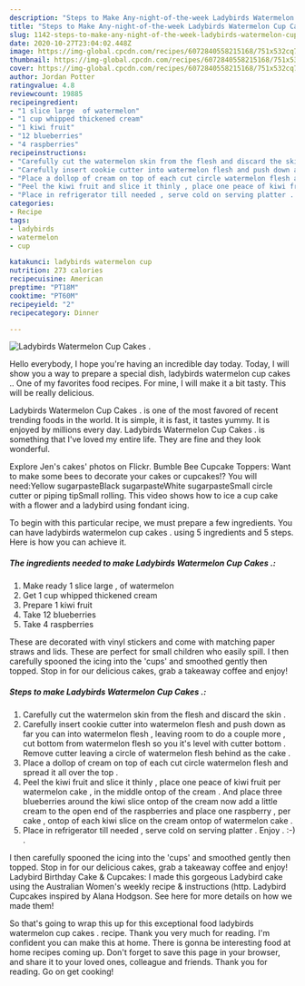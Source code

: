 ```yaml
---
description: "Steps to Make Any-night-of-the-week Ladybirds Watermelon Cup Cakes ."
title: "Steps to Make Any-night-of-the-week Ladybirds Watermelon Cup Cakes ."
slug: 1142-steps-to-make-any-night-of-the-week-ladybirds-watermelon-cup-cakes
date: 2020-10-27T23:04:02.448Z
image: https://img-global.cpcdn.com/recipes/6072840558215168/751x532cq70/ladybirds-watermelon-cup-cakes-recipe-main-photo.jpg
thumbnail: https://img-global.cpcdn.com/recipes/6072840558215168/751x532cq70/ladybirds-watermelon-cup-cakes-recipe-main-photo.jpg
cover: https://img-global.cpcdn.com/recipes/6072840558215168/751x532cq70/ladybirds-watermelon-cup-cakes-recipe-main-photo.jpg
author: Jordan Potter
ratingvalue: 4.8
reviewcount: 19885
recipeingredient:
- "1 slice large  of watermelon"
- "1 cup whipped thickened cream"
- "1 kiwi fruit"
- "12 blueberries"
- "4 raspberries"
recipeinstructions:
- "Carefully cut the watermelon skin from the flesh and discard the skin ."
- "Carefully insert cookie cutter into watermelon flesh and push down as far you can into watermelon flesh , leaving room to do a couple more , cut bottom from watermelon flesh so you it&#39;s level with cutter bottom . Remove cutter leaving a circle of watermelon flesh behind as the cake ."
- "Place a dollop of cream on top of each cut circle watermelon flesh and spread it all over the top ."
- "Peel the kiwi fruit and slice it thinly , place one peace of kiwi fruit per watermelon cake , in the middle ontop of the cream . And place three blueberries around the kiwi slice ontop of the cream now add a little cream to the open end of the raspberries and place one raspberry , per cake , ontop of each kiwi slice on the cream ontop of watermelon cake ."
- "Place in refrigerator till needed , serve cold on serving platter . Enjoy . :-) ."
categories:
- Recipe
tags:
- ladybirds
- watermelon
- cup

katakunci: ladybirds watermelon cup 
nutrition: 273 calories
recipecuisine: American
preptime: "PT18M"
cooktime: "PT60M"
recipeyield: "2"
recipecategory: Dinner

---
```



![Ladybirds Watermelon Cup Cakes .](https://img-global.cpcdn.com/recipes/6072840558215168/751x532cq70/ladybirds-watermelon-cup-cakes-recipe-main-photo.jpg)

Hello everybody, I hope you're having an incredible day today. Today, I will show you a way to prepare a special dish, ladybirds watermelon cup cakes .. One of my favorites food recipes. For mine, I will make it a bit tasty. This will be really delicious.

Ladybirds Watermelon Cup Cakes . is one of the most favored of recent trending foods in the world. It is simple, it is fast, it tastes yummy. It is enjoyed by millions every day. Ladybirds Watermelon Cup Cakes . is something that I've loved my entire life. They are fine and they look wonderful.

Explore Jen&#39;s cakes&#39; photos on Flickr. Bumble Bee Cupcake Toppers: Want to make some bees to decorate your cakes or cupcakes!? You will need:Yellow sugarpasteBlack sugarpasteWhite sugarpasteSmall circle cutter or piping tipSmall rolling. This video shows how to ice a cup cake with a flower and a ladybird using fondant icing.


To begin with this particular recipe, we must prepare a few ingredients. You can have ladybirds watermelon cup cakes . using 5 ingredients and 5 steps. Here is how you can achieve it.

<!--inarticleads1-->

##### The ingredients needed to make Ladybirds Watermelon Cup Cakes .:

1. Make ready 1 slice large , of watermelon
1. Get 1 cup whipped thickened cream
1. Prepare 1 kiwi fruit
1. Take 12 blueberries
1. Take 4 raspberries


These are decorated with vinyl stickers and come with matching paper straws and lids. These are perfect for small children who easily spill. I then carefully spooned the icing into the &#39;cups&#39; and smoothed gently then topped. Stop in for our delicious cakes, grab a takeaway coffee and enjoy! 

<!--inarticleads2-->

##### Steps to make Ladybirds Watermelon Cup Cakes .:

1. Carefully cut the watermelon skin from the flesh and discard the skin .
1. Carefully insert cookie cutter into watermelon flesh and push down as far you can into watermelon flesh , leaving room to do a couple more , cut bottom from watermelon flesh so you it&#39;s level with cutter bottom . Remove cutter leaving a circle of watermelon flesh behind as the cake .
1. Place a dollop of cream on top of each cut circle watermelon flesh and spread it all over the top .
1. Peel the kiwi fruit and slice it thinly , place one peace of kiwi fruit per watermelon cake , in the middle ontop of the cream . And place three blueberries around the kiwi slice ontop of the cream now add a little cream to the open end of the raspberries and place one raspberry , per cake , ontop of each kiwi slice on the cream ontop of watermelon cake .
1. Place in refrigerator till needed , serve cold on serving platter . Enjoy . :-) .


I then carefully spooned the icing into the &#39;cups&#39; and smoothed gently then topped. Stop in for our delicious cakes, grab a takeaway coffee and enjoy! Ladybird Birthday Cake &amp; Cupcakes: I made this gorgeous Ladybird cake using the Australian Women&#39;s weekly recipe &amp; instructions (http. Ladybird Cupcakes inspired by Alana Hodgson. See here for more details on how we made them! 

So that's going to wrap this up for this exceptional food ladybirds watermelon cup cakes . recipe. Thank you very much for reading. I'm confident you can make this at home. There is gonna be interesting food at home recipes coming up. Don't forget to save this page in your browser, and share it to your loved ones, colleague and friends. Thank you for reading. Go on get cooking!
